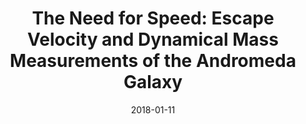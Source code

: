 ---
title: "The Need for Speed: Escape Velocity and Dynamical Mass Measurements of the Andromeda Galaxy"
collection: publications
category: manuscripts
permalink: /publication/2018-01-11-the-need-for-speed-escape-velocity-and-dynamical-mass-measurements-of-the-andromeda-galaxy
excerpt: 'This study employs high-velocity planetary nebulae to determine the escape velocity and total mass of the Andromeda galaxy (M31), revealing a virial mass of 0.8 × 10¹² Mₛₒₙ and a radius of 240 kpc.'
date: 2018-01-11
venue: 'Monthly Notices of the Royal Astronomical Society'
paperurl: 'https://academic.oup.com/mnras/article/475/3/4043/4797184'
citation: 'Kafle, P. R., Sharma, S., Lewis, G. F., Robotham, A. S. G., & Driver, S. P. (2018). "The Need for Speed: Escape Velocity and Dynamical Mass Measurements of the Andromeda Galaxy." <i>Monthly Notices of the Royal Astronomical Society</i>, 475(3), 4043–4054. https://doi.org/10.1093/mnras/sty082'
---